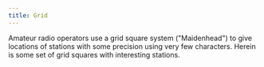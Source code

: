 ```yaml
---
title: Grid
---
```

Amateur radio operators use a grid square system ("Maidenhead")
to give locations of stations with some precision using very
few characters. Herein is some set of grid squares with
interesting stations.
